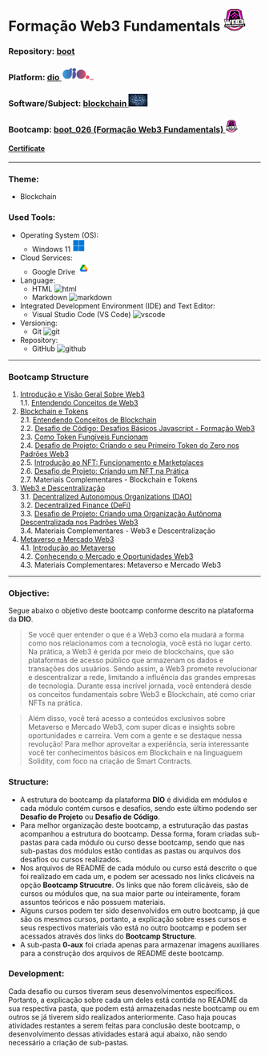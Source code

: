 # Formação Web3 Fundamentals   <img src="./0-aux/logo_boot.png" alt="boot_026" width="auto" height="45">

### Repository: [boot](../../../)   
### Platform: <a href="../../">dio   <img src="https://github.com/PedroHeeger/main/blob/main/0-aux/logos/plataforma/dio.jpeg" alt="dio" width="auto" height="25"></a>   
### Software/Subject: <a href="../">blockchain   <img src="https://github.com/PedroHeeger/main/blob/main/0-aux/logos/content/blockchain.jpg" alt="blockchain" width="auto" height="25"></a>
### Bootcamp: <a href="./">boot_026 (Formação Web3 Fundamentals)   <img src="./0-aux/logo_boot.png" alt="boot_026" width="auto" height="25"></a>

#### <a href="https://github.com/PedroHeeger/main/blob/main/cert_ti/03-conclu/blockchain/(24-09-03)_Cert_Formacao_Web3_Fundamentals_PH_DIO.pdf">Certificate</a>

---

### Theme:
- Blockchain

### Used Tools:
- Operating System (OS): 
  - Windows 11 <img src="https://github.com/PedroHeeger/main/blob/main/0-aux/logos/software/windows11.png" alt="windows11" width="auto" height="25">
- Cloud Services:
  - Google Drive <img src="https://github.com/PedroHeeger/main/blob/main/0-aux/logos/software/google_drive.png" alt="google_drive" width="auto" height="25">
- Language:
  - HTML   <img src="https://cdn.jsdelivr.net/gh/devicons/devicon/icons/html5/html5-original.svg" alt="html" width="auto" height="25">
  - Markdown   <img src="https://cdn.jsdelivr.net/gh/devicons/devicon/icons/markdown/markdown-original.svg" alt="markdown" width="auto" height="25">
- Integrated Development Environment (IDE) and Text Editor:
  - Visual Studio Code (VS Code)   <img src="https://cdn.jsdelivr.net/gh/devicons/devicon/icons/vscode/vscode-original.svg" alt="vscode" width="auto" height="25">
- Versioning: 
  - Git   <img src="https://cdn.jsdelivr.net/gh/devicons/devicon/icons/git/git-original.svg" alt="git" width="auto" height="25">
- Repository:
  - GitHub   <img src="https://cdn.jsdelivr.net/gh/devicons/devicon/icons/github/github-original.svg" alt="github" width="auto" height="25">

---

### Bootcamp Structure
1. [Introdução e Visão Geral Sobre Web3](./01-introducao_web3/)   
  1.1. [Entendendo Conceitos de Web3](https://github.com/PedroHeeger/boot/tree/main/dio/blockchain/boot_026/01-introducao_web3#item1.1)   
2. [Blockchain e Tokens](./02-blockchain_tokens/)   
  2.1. [Entendendo Conceitos de Blockchain](https://github.com/PedroHeeger/boot/tree/main/dio/blockchain/boot_026/02-blockchain_tokens#item2.1)   
  2.2. [Desafio de Código: Desafios Básicos Javascript - Formação Web3](https://github.com/PedroHeeger/boot/tree/main/dio/blockchain/boot_026/02-blockchain_tokens#item2.2)   
  2.3. [Como Token Fungíveis Funcionam](https://github.com/PedroHeeger/boot/tree/main/dio/blockchain/boot_026/02-blockchain_tokens#item2.3)   
  2.4. [Desafio de Projeto: Criando o seu Primeiro Token do Zero nos Padrões Web3](https://github.com/PedroHeeger/boot/tree/main/dio/blockchain/boot_026/02-blockchain_tokens#item2.4)   
  2.5. [Introdução ao NFT: Funcionamento e Marketplaces](https://github.com/PedroHeeger/boot/tree/main/dio/blockchain/boot_026/02-blockchain_tokens#item2.5)   
  2.6. [Desafio de Projeto: Criando um  NFT na Prática](https://github.com/PedroHeeger/boot/tree/main/dio/blockchain/boot_026/02-blockchain_tokens#item2.6)   
  2.7. Materiais Complementares - Blockchain e Tokens   
3. [Web3 e Descentralização](./03-web3_descentralizacao/)   
  3.1. [Decentralized Autonomous Organizations (DAO)](https://github.com/PedroHeeger/boot/tree/main/dio/blockchain/boot_026/03-web3_descentralizacao#item3.1)   
  3.2. [Decentralized Finance (DeFi)](https://github.com/PedroHeeger/boot/tree/main/dio/blockchain/boot_026/03-web3_descentralizacao#item3.2)   
  3.3. [Desafio de Projeto: Criando uma Organização Autônoma Descentralizada nos Padrões Web3](https://github.com/PedroHeeger/boot/tree/main/dio/blockchain/boot_026/03-web3_descentralizacao#item3.3)   
  3.4. Materiais Complementares - Web3 e Descentralização
4. [Metaverso e Mercado Web3](./04-metaverso_web3/)   
  4.1. [Introdução ao Metaverso](https://github.com/PedroHeeger/boot/tree/main/dio/blockchain/boot_026/04-metaverso_web3#item4.1)   
  4.2. [Conhecendo o Mercado e Oportunidades Web3](https://github.com/PedroHeeger/boot/tree/main/dio/blockchain/boot_026/04-metaverso_web3#item4.2)   
  4.3. Materiais Complementares: Metaverso e Mercado Web3  

---

### Objective:
Segue abaixo o objetivo deste bootcamp conforme descrito na plataforma da **DIO**.
  
>Se você quer entender o que é a Web3 como ela mudará a forma como nos relacionamos com a tecnologia, você está no lugar certo. Na prática, a Web3 é gerida por meio de blockchains, que são plataformas de acesso público que armazenam os dados e transações dos usuários. Sendo assim, a Web3 promete revolucionar e descentralizar a rede, limitando a influência das grandes empresas de tecnologia. Durante essa incrível jornada, você entenderá desde os conceitos fundamentais sobre Web3 e Blockchain, até como criar NFTs na prática.

>Além disso, você terá acesso a conteúdos exclusivos sobre Metaverso e Mercado Web3, com super dicas e insights sobre oportunidades e carreira. Vem com a gente e se destaque nessa revolução! Para melhor aproveitar a experiência, seria interessante você ter conhecimentos básicos em Blockchain e na linguaguem Solidity, com foco na criação de Smart Contracts.

### Structure:
- A estrutura do bootcamp da plataforma **DIO** é dividida em módulos e cada módulo contém cursos e desafios, sendo este último podendo ser **Desafio de Projeto** ou **Desafio de Código**. 
- Para melhor organização deste bootcamp, a estruturação das pastas acompanhou a estrutura do bootcamp. Dessa forma, foram criadas sub-pastas para cada módulo ou curso desse bootcamp, sendo que nas sub-pastas dos módulos estão contidas as pastas ou arquivos dos desafios ou cursos realizados.
- Nos arquivos de README de cada módulo ou curso está descrito o que foi realizado em cada um, e podem ser acessado nos links clicáveis na opção **Bootcamp Strucutre**. Os links que não forem clicáveis, são de cursos ou módulos que, na sua maior parte ou inteiramente, foram assuntos teóricos e não possuem materiais.
- Alguns cursos podem ter sido desenvolvidos em outro bootcamp, já que são os mesmos cursos, portanto, a explicação sobre esses cursos e seus respectivos materiais vão está no outro bootcamp e podem ser acessados através dos links do **Bootcamp Structure**.
- A sub-pasta **0-aux** foi criada apenas para armazenar imagens auxiliares para a construção dos arquivos de README deste bootcamp.

### Development:
Cada desafio ou cursos tiveram seus desenvolvimentos específicos. Portanto, a explicação sobre cada um deles está contida no README da sua respectiva pasta, que podem está armazenadas neste bootcamp ou em outros se já tiverem sido realizados anteriormente. Caso haja poucas atividades restantes a serem feitas para conclusão deste bootcamp, o desenvolvimento dessas atividades estará aqui abaixo, não sendo necessário a criação de sub-pastas.